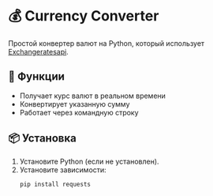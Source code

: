# 💰 Currency Converter  

Простой конвертер валют на Python, который использует [Exchangeratesapi](https://apilayer.com/marketplace/exchangerates_data-api).  

## 🚀 Функции  
- Получает курс валют в реальном времени  
- Конвертирует указанную сумму  
- Работает через командную строку  

## 📦 Установка   
1. Установите Python (если не установлен).    
2. Установите зависимости:  
   ```bash  
   pip install requests
